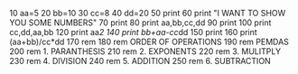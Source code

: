 10 aa=5
20 bb=10
30 cc=8
40 dd=20
50 print
60 print "I WANT TO SHOW YOU SOME NUMBERS"
70 print
80 print aa,bb,cc,dd
90 print
100 print cc,dd,aa,bb
120 print aa*2
140 print bb+aa-cc*dd
150 print
160 print (aa+bb)/cc*dd
170 rem
180 rem ORDER OF OPERATIONS
190 rem PEMDAS
200 rem 1. PARANTHESIS
210 rem 2. EXPONENTS
220 rem 3. MULITPLY
230 rem 4. DIVISION
240 rem 5. ADDITION
250 rem 6. SUBTRACTION


